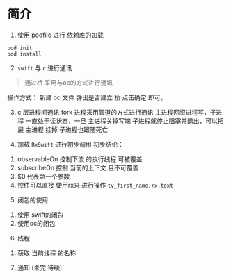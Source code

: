 
# 简介
1. 使用 podfile 进行 依赖库的加载 
```shell
pod init
pod install
```
2.  `swift` 与 `c` 进行通讯

> 通过桥 采用与oc的方式进行通讯

操作方式： 新建 oc 文件 弹出是否建立 桥 点击确定 即可。

3. c 层进程间通讯
 fork 进程采用管道的方式进行通讯 主进程网资进程写，子进程 一直处于读状态，一旦 主进程关掉写端 子进程就停止阻塞并退出，可以拓展 主进程 挂掉 子进程也跟随死亡
 
 4. 加载 `RxSwift`  进行初步调用
 初步结论： 
 1) observableOn 控制下流 的执行线程 可被覆盖
2) subscribeOn 控制 当前的上下文 且不可覆盖 
3) $0 代表第一个参数
4) 控件可以直接 使用rx来 进行操作 `tv_first_name.rx.text`
 
 5. 闭包的使用
 1) 使用 swift的闭包
 2) 使用oc的闭包
 
 6. 线程
 1) 获取 当前线程 的名称

7. 通知 (未完 待续)
